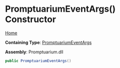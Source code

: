 # PromptuariumEventArgs\(\) Constructor

[Home](../../../README.md)

**Containing Type**: [PromptuariumEventArgs](../README.md)

**Assembly**: Promptuarium\.dll

```csharp
public PromptuariumEventArgs()
```

